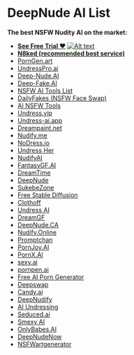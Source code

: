 # DeepNude AI List
<b>The best NSFW Nudity AI on the market: 
* [See Free Trial ❤️](https://www.vancouvercoir.com/free-undress-ai) </b>
[![Alt text](https://i0.wp.com/res.cloudinary.com/jerrick/image/upload/f_jpg,fl_progressive,q_auto,w_1024/662fd8ae8351c3001d08b942.png?w=1200&is-pending-load=1#038;ssl=1)](https://www.vancouvercoir.com/free-undress-ai)
* <b>[N8ked (recommended best service)](https://www.n8ked.app/)</b>
* [PornGen.art](https://porngen.art)
* [UndressPro.ai](https://undresspro.ai)
* [Deep-Nude.AI](https://www.deep-nude.ai/)
* [Deep-Fake.AI](https://www.deep-fake.ai/)
* [NSFW AI Tools List](https://nsfw.tools/collections/all)
* [DailyFakes (NSFW Face Swap)](https://dailyfakes.com/)
* [AI NSFW Tools](https://www.ainsfwtools.com/)
* [Undress.vip](https://undress.vip/)
* [Undress-ai.app](https://undress-ai.app/)
* [Dreampaint.net](https://dreampaint.net)
* [Nudify.me](https://nudify.me/)
* [NoDress.io](https://nodress.io)
* [Undress Her](https://undressher.app)
* [NudifyAI](https://nudify-ai.online/)
* [FantasyGF.AI](https://fantasygf.ai/generate-image)
* [DreamTime](https://www.dreamtime.tech/)
* [DeepNude](https://deepnude.cc/)
* [SukebeZone](https://www.sukebezone.com/)
* [Free Stable Diffusion](https://teletype.in/@hackfreaks/oBOsvUcck5D)
* [Clothoff](https://clothoff.io/it)
* [Undress AI](https://undress.app/)
* [DreamGF](https://dreamgf.ai/)
* [DeepNude.CA](https://deepnude.ca/)
* [Nudify.Online](https://www.nudify.online/)
* [Promptchan](https://promptchan.ai/)
* [PornJoy.AI](https://pornjoy.ai/)
* [PornX.AI](https://pornx.ai/)
* [sexy.ai](https://sexy.ai/)
* [pornpen.ai](https://pornpen.ai/)
* [Free AI Porn Generator](https://ai-porn.ai/)
* [Deepswap](https://www.deepswap.ai/)
* [Candy.ai](https://candy.ai/discover)
* [DeepNudify](https://deepnudify.com/)
* [AI Undressing](https://undressing.io/)
* [Seduced.ai](https://www.seduced.ai/)
* [Smexy AI](https://www.smexy.ai/)
* [OnlyBabes.AI](https://www.onlybabes.ai/)
* [DeepNudeNow](https://deepnudenow.com/)
* [NSFWartgenerator](https://www.nsfwartgenerator.ai/)
